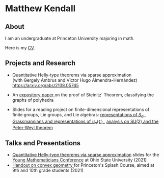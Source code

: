 # Matthew Kendall

## About
I am an undergraduate at Princeton University majoring in math.

Here is my <a href="matthewkendall.github.io/assets/Kendall_CV_22.pdf" target="_blank"> CV</a>.

## Projects and Research
- Quantitative Helly-type theorems via sparse approximation <br> (with Gergely Ambrus and Victor Hugo Almendra-Hernández)  <br> <a href="https://arxiv.org/abs/2108.05745">https://arxiv.org/abs/2108.05745 </a>

-   An <a href="matthewkendall.github.io/assets/steinitz.pdf" target="_blank"> expository paper </a> on the proof of Steinitz' Theorem, classifying the graphs of polyhedra
  
-   Slides for a reading project on finite-dimensional representations of finite groups, Lie groups, and Lie algebras: <a href="matthewkendall.github.io/assets/lec_Sn-reps.pdf" target="_blank"> representations of $S_d$ </a> , <a href="matthewkendall.github.io/assets/lec_grassmannians.pdf" target="_blank"> Grassmannians and representations of $\mathfrak{sl}_n(\mathbb{C})$ </a> , <a href="matthewkendall.github.io/assets/lec_su2.pdf" target="_blank"> analysis on $\mathrm{SU}(2)$ and the Peter-Weyl theorem </a>

## Talks and Presentations

-  <a href="matthewkendall.github.io/assets/helly-diameter_presentation.pdf" target="_blank"> Quantitative Helly-type theorems via sparse approximation</a> slides for the [Young Mathematicians Conference](https://ymc.osu.edu/about) at Ohio State University (2021)
- <a href="matthewkendall.github.io/assets/I-hate-geometry-change-my-mind.pdf" target="_blank"> Handout on convex geometry </a> for Princeton's Splash Course, aimed at 9th and 10th grade students (2021)
